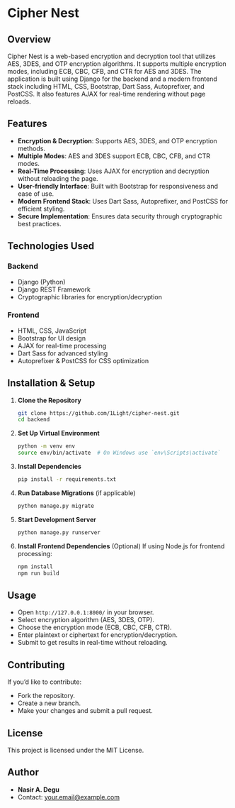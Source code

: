 # Cipher Nest

## Overview
Cipher Nest is a web-based encryption and decryption tool that utilizes AES, 3DES, and OTP encryption algorithms. It supports multiple encryption modes, including ECB, CBC, CFB, and CTR for AES and 3DES. The application is built using Django for the backend and a modern frontend stack including HTML, CSS, Bootstrap, Dart Sass, Autoprefixer, and PostCSS. It also features AJAX for real-time rendering without page reloads.

## Features
- **Encryption & Decryption**: Supports AES, 3DES, and OTP encryption methods.
- **Multiple Modes**: AES and 3DES support ECB, CBC, CFB, and CTR modes.
- **Real-Time Processing**: Uses AJAX for encryption and decryption without reloading the page.
- **User-friendly Interface**: Built with Bootstrap for responsiveness and ease of use.
- **Modern Frontend Stack**: Uses Dart Sass, Autoprefixer, and PostCSS for efficient styling.
- **Secure Implementation**: Ensures data security through cryptographic best practices.

## Technologies Used
### Backend
- Django (Python)
- Django REST Framework
- Cryptographic libraries for encryption/decryption

### Frontend
- HTML, CSS, JavaScript
- Bootstrap for UI design
- AJAX for real-time processing
- Dart Sass for advanced styling
- Autoprefixer & PostCSS for CSS optimization

## Installation & Setup
1. **Clone the Repository**
   ```bash
   git clone https://github.com/1Light/cipher-nest.git
   cd backend
   ```
2. **Set Up Virtual Environment**
   ```bash
   python -m venv env
   source env/bin/activate  # On Windows use `env\Scripts\activate`
   ```
3. **Install Dependencies**
   ```bash
   pip install -r requirements.txt
   ```
4. **Run Database Migrations** (if applicable)
   ```bash
   python manage.py migrate
   ```
5. **Start Development Server**
   ```bash
   python manage.py runserver
   ```
6. **Install Frontend Dependencies** (Optional)
   If using Node.js for frontend processing:
   ```bash
   npm install
   npm run build
   ```

## Usage
- Open `http://127.0.0.1:8000/` in your browser.
- Select encryption algorithm (AES, 3DES, OTP).
- Choose the encryption mode (ECB, CBC, CFB, CTR).
- Enter plaintext or ciphertext for encryption/decryption.
- Submit to get results in real-time without reloading.

## Contributing
If you’d like to contribute:
- Fork the repository.
- Create a new branch.
- Make your changes and submit a pull request.

## License
This project is licensed under the MIT License.

## Author
- **Nasir A. Degu**  
- Contact: [your.email@example.com](mailto:nasir.adem@outlook.com)
